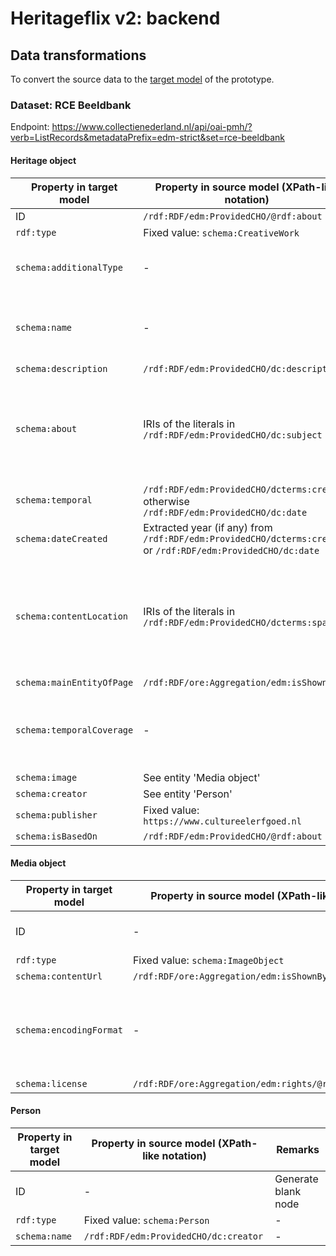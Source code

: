 # Heritageflix v2: backend

## Data transformations

To convert the source data to the [target model](../../frontend/v2/datamodel.md) of the prototype.

### Dataset: RCE Beeldbank

Endpoint: https://www.collectienederland.nl/api/oai-pmh/?verb=ListRecords&metadataPrefix=edm-strict&set=rce-beeldbank

#### Heritage object

|Property in target model|Property in source model (XPath-like notation)|Remarks|
|-|-|-|
|ID|`/rdf:RDF/edm:ProvidedCHO/@rdf:about`|-|
|`rdf:type`|Fixed value: `schema:CreativeWork`|-|
|`schema:additionalType`|-|Ignore; the dataset does not contain types|
|`schema:name`|-|Ignore; the dataset does not contain names or titles|
|`schema:description`|`/rdf:RDF/edm:ProvidedCHO/dc:description`|-|
|`schema:about`|IRIs of the literals in `/rdf:RDF/edm:ProvidedCHO/dc:subject`|Requires reconciliation, from literals to IRIs. The IRIs come from terminology source CHT|
|`schema:temporal`|`/rdf:RDF/edm:ProvidedCHO/dcterms:created`; otherwise `/rdf:RDF/edm:ProvidedCHO/dc:date`|-|
|`schema:dateCreated`|Extracted year (if any) from `/rdf:RDF/edm:ProvidedCHO/dcterms:created` or `/rdf:RDF/edm:ProvidedCHO/dc:date`|-|
|`schema:contentLocation`|IRIs of the literals in `/rdf:RDF/edm:ProvidedCHO/dcterms:spatial`|Requires reconciliation, from literals to IRIs. The IRIs come from terminology source GeoNames|
|`schema:mainEntityOfPage`|`/rdf:RDF/ore:Aggregation/edm:isShownAt`|-|
|`schema:temporalCoverage`|-|Ignore; the dataset does not contain temporal coverage information|
|`schema:image`|See entity 'Media object'|-|
|`schema:creator`|See entity 'Person'|-|
|`schema:publisher`|Fixed value: `https://www.cultureelerfgoed.nl`|-|
|`schema:isBasedOn`|`/rdf:RDF/edm:ProvidedCHO/@rdf:about`|-|

#### Media object

|Property in target model|Property in source model (XPath-like notation)|Remarks|
|-|-|-|
|ID|-|Generate blank node|
|`rdf:type`|Fixed value: `schema:ImageObject`|-|
|`schema:contentUrl`|`/rdf:RDF/ore:Aggregation/edm:isShownBy/@rdf:resource`|-|
|`schema:encodingFormat`|-|Ignore; the dataset does not contain encoding formats|
|`schema:license`|`/rdf:RDF/ore:Aggregation/edm:rights/@rdf:resource`|-|

#### Person

|Property in target model|Property in source model (XPath-like notation)|Remarks|
|-|-|-|
|ID|-|Generate blank node|
|`rdf:type`|Fixed value: `schema:Person`|-|
|`schema:name`|`/rdf:RDF/edm:ProvidedCHO/dc:creator`|-|
